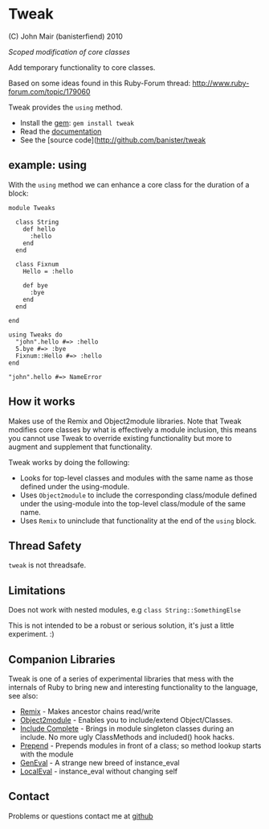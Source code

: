 Tweak
=============

(C) John Mair (banisterfiend) 2010

_Scoped modification of core classes_

Add temporary functionality to core classes.

Based on some ideas found in this Ruby-Forum thread: http://www.ruby-forum.com/topic/179060

Tweak provides the `using` method.

* Install the [gem](https://rubygems.org/gems/tweak): `gem install tweak`
* Read the [documentation](http://rdoc.info/github/banister/tweak/master/file/README.markdown)
* See the [source code](http://github.com/banister/tweak

example: using
-------------------------

With the `using` method we can enhance a core class for the duration
of a block:

    module Tweaks
      
      class String
        def hello
          :hello
        end
      end

      class Fixnum
        Hello = :hello
        
        def bye
          :bye
        end
      end
      
    end

    using Tweaks do
      "john".hello #=> :hello
      5.bye #=> :bye
      Fixnum::Hello #=> :hello
    end

    "john".hello #=> NameError
    
How it works
--------------

Makes use of the Remix and Object2module libraries. Note that Tweak
modifies core classes by what is effectively a module inclusion, this
means you cannot use Tweak to override existing functionality but
more to augment and supplement that functionality.

Tweak works by doing the following: 

* Looks for top-level classes and modules with the same name as those
defined under the using-module.
* Uses `Object2module` to include the corresponding class/module
defined under the using-module into the top-level class/module of the
same name.
* Uses `Remix` to uninclude that functionality at the end of the `using` block.

Thread Safety
--------------

`tweak` is not threadsafe.

Limitations
-----------

Does not work with nested modules, e.g `class String::SomethingElse`

This is not intended to be a robust or serious solution, it's just a
little experiment. :)

Companion Libraries
--------------------

Tweak is one of a series of experimental libraries that mess with
the internals of Ruby to bring new and interesting functionality to
the language, see also:

* [Remix](http://github.com/banister/remix) - Makes ancestor chains read/write
* [Object2module](http://github.com/banister/object2module) - Enables you to include/extend Object/Classes.
* [Include Complete](http://github.com/banister/include_complete) - Brings in
  module singleton classes during an include. No more ugly ClassMethods and included() hook hacks.
* [Prepend](http://github.com/banister/prepend) - Prepends modules in front of a class; so method lookup starts with the module
* [GenEval](http://github.com/banister/gen_eval) - A strange new breed of instance_eval
* [LocalEval](http://github.com/banister/local_eval) - instance_eval without changing self

Contact
-------

Problems or questions contact me at [github](http://github.com/banister)



